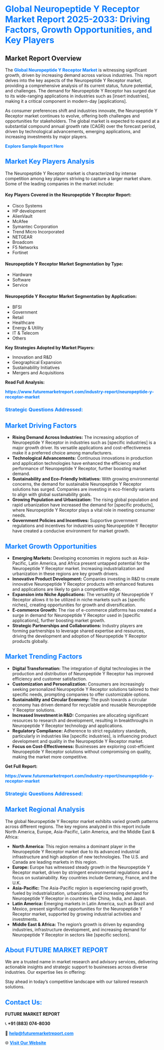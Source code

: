<h1 style="color: #007BFF;">Global Neuropeptide Y Receptor Market Report 2025-2033: Driving Factors, Growth Opportunities, and Key Players</h1>

<section id="overview">
<h2>Market Report Overview</h2>
<p>The <a href="https://www.futuremarketreport.com/industry-report/neuropeptide-y-receptor-market" style="color: #007BFF; text-decoration: none;"><strong>Global Neuropeptide Y Receptor Market</strong></a> is witnessing significant growth, driven by increasing demand across various industries. This report delves into the key aspects of the Neuropeptide Y Receptor market, providing a comprehensive analysis of its current status, future potential, and challenges. The demand for Neuropeptide Y Receptor has surged due to its wide-ranging applications in industries such as [insert industries], making it a critical component in modern-day [applications].</p>
<p>As consumer preferences shift and industries innovate, the Neuropeptide Y Receptor market continues to evolve, offering both challenges and opportunities for stakeholders. The global market is expected to expand at a substantial compound annual growth rate (CAGR) over the forecast period, driven by technological advancements, emerging applications, and increasing investments by major players.</p>
</section>

<section id="overview">
<p><a href="https://www.futuremarketreport.com/request-sample/reportId=35977" style="color: #007BFF; text-decoration: none;"><strong>Explore Sample Report Here</strong></a></p>
</section>

<section id="key-players">
<h2 style="color: #007BFF;">Market Key Players Analysis</h2>
<p>The Neuropeptide Y Receptor market is characterized by intense competition among key players striving to capture a larger market share. Some of the leading companies in the market include:</p>
<h4>Key Players Covered in the Neuropeptide Y Receptor Report:</h4>
<ul><li>Cisco Systems</li><li>HP development</li><li>AlienVault</li><li>McAfee</li><li>Symantec Corporation</li><li>Trend Micro Incorporated</li><li>NETGEAR</li><li>Broadcom</li><li>F5 Networks</li><li>Fortinet</li></ul>
<h4>Neuropeptide Y Receptor Market Segmentation by Type:</h4>
<ul><li>Hardware</li><li>Software</li><li>Service</li></ul>

<h4>Neuropeptide Y Receptor Market Segmentation by Application:</h4>
<ul><li>BFSI</li><li>Government</li><li>Retail</li><li>Healthcare</li><li>Energy &amp; Utility</li><li>IT &amp; Telecom</li><li>Others</li></ul>
<p><strong>Key Strategies Adopted by Market Players:</strong></p>
<ul>
<li>Innovation and R&D</li>
<li>Geographical Expansion</li>
<li>Sustainability Initiatives</li>
<li>Mergers and Acquisitions</li>
</ul>
</section>

<section>
<p><strong>Read Full Analysis: </strong></p><a href="https://www.futuremarketreport.com/industry-report/neuropeptide-y-receptor-market" style="color: #007BFF; text-decoration: none;"><strong>https://www.futuremarketreport.com/industry-report/neuropeptide-y-receptor-market</strong></a>
<h3 style="color: #007BFF;">Strategic Questions Addressed:</h3>
</section>

<section id="driving-factors">
<h2 style="color: #007BFF;">Market Driving Factors</h2>
<ul>
<li><strong>Rising Demand Across Industries:</strong> The increasing adoption of Neuropeptide Y Receptor in industries such as [specific industries] is a major growth driver. Its versatile applications and cost-effectiveness make it a preferred choice among manufacturers.</li>
<li><strong>Technological Advancements:</strong> Continuous innovations in production and application technologies have enhanced the efficiency and performance of Neuropeptide Y Receptor, further boosting market demand.</li>
<li><strong>Sustainability and Eco-Friendly Initiatives:</strong> With growing environmental concerns, the demand for sustainable Neuropeptide Y Receptor solutions has surged. Companies are investing in eco-friendly variants to align with global sustainability goals.</li>
<li><strong>Growing Population and Urbanization:</strong> The rising global population and rapid urbanization have increased the demand for [specific products], where Neuropeptide Y Receptor plays a vital role in meeting consumer needs.</li>
<li><strong>Government Policies and Incentives:</strong> Supportive government regulations and incentives for industries using Neuropeptide Y Receptor have created a conducive environment for market growth.</li>
</ul>
</section>

<section id="growth-opportunities">
<h2 style="color: #007BFF;">Market Growth Opportunities</h2>
<ul>
<li><strong>Emerging Markets:</strong> Developing economies in regions such as Asia-Pacific, Latin America, and Africa present untapped potential for the Neuropeptide Y Receptor market. Increasing industrialization and urbanization in these regions are key growth drivers.</li>
<li><strong>Innovative Product Development:</strong> Companies investing in R&D to create innovative Neuropeptide Y Receptor products with enhanced features and applications are likely to gain a competitive edge.</li>
<li><strong>Expansion into Niche Applications:</strong> The versatility of Neuropeptide Y Receptor allows it to be utilized in niche markets such as [specific niches], creating opportunities for growth and diversification.</li>
<li><strong>E-commerce Growth:</strong> The rise of e-commerce platforms has created a surge in demand for Neuropeptide Y Receptor used in [specific applications], further boosting market growth.</li>
<li><strong>Strategic Partnerships and Collaborations:</strong> Industry players are forming partnerships to leverage shared expertise and resources, driving the development and adoption of Neuropeptide Y Receptor products globally.</li>
</ul>
</section>

<section id="trending-factors">
<h2 style="color: #007BFF;">Market Trending Factors</h2>
<ul>
<li><strong>Digital Transformation:</strong> The integration of digital technologies in the production and distribution of Neuropeptide Y Receptor has improved efficiency and customer satisfaction.</li>
<li><strong>Customization and Personalization:</strong> Consumers are increasingly seeking personalized Neuropeptide Y Receptor solutions tailored to their specific needs, prompting companies to offer customizable options.</li>
<li><strong>Sustainability and Circular Economy:</strong> The push towards a circular economy has driven demand for recyclable and reusable Neuropeptide Y Receptor solutions.</li>
<li><strong>Increased Investment in R&D:</strong> Companies are allocating significant resources to research and development, resulting in breakthroughs in Neuropeptide Y Receptor technology and applications.</li>
<li><strong>Regulatory Compliance:</strong> Adherence to strict regulatory standards, particularly in industries like [specific industries], is influencing product development and quality in the Neuropeptide Y Receptor market.</li>
<li><strong>Focus on Cost-Effectiveness:</strong> Businesses are exploring cost-efficient Neuropeptide Y Receptor solutions without compromising on quality, making the market more competitive.</li>
</ul>
</section>

<section>
<p><strong>Get Full Report: </strong></p><a href="https://www.futuremarketreport.com/industry-report/neuropeptide-y-receptor-market" style="color: #007BFF; text-decoration: none;"><strong>https://www.futuremarketreport.com/industry-report/neuropeptide-y-receptor-market</strong></a>
<h3 style="color: #007BFF;">Strategic Questions Addressed:</h3>
</section>


<section id="regional-analysis">
<h2 style="color: #007BFF;">Market Regional Analysis</h2>
<p>The global Neuropeptide Y Receptor market exhibits varied growth patterns across different regions. The key regions analyzed in this report include North America, Europe, Asia-Pacific, Latin America, and the Middle East & Africa:</p>
<ul>
<li><strong>North America:</strong> This region remains a dominant player in the Neuropeptide Y Receptor market due to its advanced industrial infrastructure and high adoption of new technologies. The U.S. and Canada are leading markets in this region.</li>
<li><strong>Europe:</strong> Europe has witnessed steady growth in the Neuropeptide Y Receptor market, driven by stringent environmental regulations and a focus on sustainability. Key countries include Germany, France, and the U.K.</li>
<li><strong>Asia-Pacific:</strong> The Asia-Pacific region is experiencing rapid growth, fueled by industrialization, urbanization, and increasing demand for Neuropeptide Y Receptor in countries like China, India, and Japan.</li>
<li><strong>Latin America:</strong> Emerging markets in Latin America, such as Brazil and Mexico, present significant opportunities for the Neuropeptide Y Receptor market, supported by growing industrial activities and investments.</li>
<li><strong>Middle East & Africa:</strong> The region’s growth is driven by expanding industries, infrastructure development, and increasing demand for Neuropeptide Y Receptor in sectors like [specific sectors].</li>
</ul>
</section>

<footer>
<h2 style="color: #007BFF;">About FUTURE MARKET REPORT</h2>
<p>We are a trusted name in market research and advisory services, delivering actionable insights and strategic support to businesses across diverse industries. Our expertise lies in offering:</p>

<p>Stay ahead in today’s competitive landscape with our tailored research solutions.</p>

<h2 style="color: #007BFF;">Contact Us:</h2>
<p><strong>FUTURE MARKET REPORT</strong></p>
<p>📞 <strong>+91 (883) 074-8030</strong></p>
<p>📧 <strong><a href="mailto:help@futuremarketreport.com" style="color: #007BFF;">help@futuremarketreport.com</a></strong></p>
<p>🌐 <strong><a href="https://www.futuremarketreport.com/" style="color: #007BFF;">Visit Our Website</a></strong></p>
</footer>